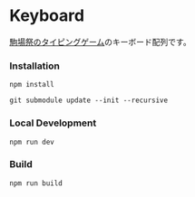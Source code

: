 # Keyboard
[駒場祭のタイピングゲーム](https://github.com/ut-code/typing-game)のキーボード配列です。

### Installation

```shell
npm install
```

```shell
git submodule update --init --recursive
```

### Local Development

```shell
npm run dev
```

### Build

```shell
npm run build
```
